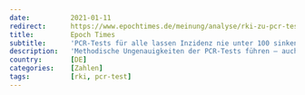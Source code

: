```yaml
---
date:          2021-01-11
redirect:      https://www.epochtimes.de/meinung/analyse/rki-zu-pcr-tests-corona-inzidenz-unter-100-nicht-erreichbar-a3416101.html
title:         Epoch Times
subtitle:      'PCR-Tests für alle lassen Inzidenz nie unter 100 sinken'
description:   'Methodische Ungenauigkeiten der PCR-Tests führen – auch in nachweislich gesunder, vollständig durchgetesteter Bevölkerung – zu 100 falsch-positiven Ergebnissen pro 100.000 Tests. Dabei gilt: Je kleiner die Zahl der tatsächlich Infizierten, desto unzuverlässiger die Testergebnisse.'
country:       [DE]
categories:    [Zahlen]
tags:          [rki, pcr-test]
---
```

